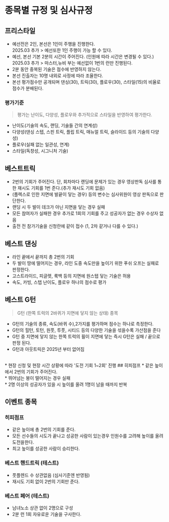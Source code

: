 # 종목별 규정 및 심사규정

## 프리스타일

* 예선전은 2인, 본선은 1인이 주행을 진행한다. <br/>
2025.03 추가 >  예선또한 1인 주행이 가능 할 수 있다.
* 예선, 본선 기본 2분의 시간이 주어진다. (인원에 따라 시간은 변경될 수 있다.)
2025.03 추가 > 마스터,뉴비 부는  예선없이 1번의 런만 진행된다.
* 2분 동안 중복된 기술은 점수에 반영하지 않는다. <br/>
* 본선 진출자는 10명 내외로 사정에 따라 조율한다. <br/>
* 본선 평가점수만 공개되며 댄싱(30), 트릭(30), 플로우(30), 스타일(15)의 비율로 점수가 분배된다.

### 평가기준

> 평가는 난이도, 다양성, 플로우와 추가적으로 스타일을 반영하여 평가한다.
* 난이도(기술의 속도, 랜딩, 기술들 간의 연계성) <br/>
* 다양성(댄싱 스텝, 스핀 트릭, 플립 트릭, 매뉴얼 트릭, 슬라이드 등의 기술의 다양성)<br/>
* 플로우(실패 없는 일관성, 연계) <br> 
* 스타일(독창성, 시그니처 기술)

## 베스트트릭
* 2번의 기회가 주어진다. 단, 회차마다 랜딩에 문제가 있는 경우 영상판독 심사를 통한 재시도 기회를 1번 준다.(추가 재시도 기회 없음)<br/>
* (플렉스로 인한 지면에 발끝이 닿는 경우) 등의 변수는 심사위원이 영상 판독으로 판단한다.<br/>
* 랜딩 시 두 발이 데크가 아닌 지면을 닿는 경우 실패<br/>
* 모든 참여자가 실패한 경우 추가로 1회의 기회를 주고 성공자가 없는 경우 수상자 없음 <br/>
* 출전 전 참가기술을 신청란에 같이 접수 (1, 2차 같거나 다를 수 있다.)

## 베스트 댄싱
* 라인 끝에서 끝까지 총 2번의 기회 <br>
* 두 발이 땅에 떨어지는 경우, 라인 도중 속도만을 높이기 위한 푸쉬 오프는 실패로 판정한다. <br>
* 고스트라이드, 피글렛, 룩백 등의 지면에 원스텝 닿는 기술은 허용 <br/>
* 속도, 카빙, 스텝 난이도, 플로우 하나의 점수로 평가


## 베스트 G턴

> G턴 (한쪽 트럭의 2바퀴가 지면에 닿지 않는 상태) 종목 <br/>

* G턴의 기술의 종류, 속도(바퀴 수),2가지를 평가하며 점수는 하나로 측정한다. <br/>
* G턴의 힐턴, 토턴, 원풋, 투풋, 시티드 등의 다양한 기술을 섞을수록 가산점을 준다 <br/>
* G턴 중 지면에 닿지 않는 한쪽 트럭의 휠이 지면에 닿는 즉시 G턴은 실패 / 끝으로 판정 된다. 
* G턴과 아웃트릭은 2025년 부터 없어짐 <br/>

<br/>
* 현장 신청 및 현장 시간 상황에 따라 '도전 기회 1~2회' 진행
## 히피점프
* 같은 높이에서 2번의 기회가 주어진다.  <br/>
* 뛰어넘는 봉이 떨어지는 경우 실패 <br/>
* 2명 이상의 성공자가 있을 시 높이를 올려 1명이 남을 때까지 반복

## 이벤트 종목

### 히피점프 
* 같은 높이에 총 2번의 기회를 준다.
* 모든 선수들의 시도가 끝나고 성공한 사람이 있는경우 인원수를 고려해 높이를 올려 도전을한다. 
* 최고 높이를 성공한 사람이 승리한다.

### 베스트 핸드트릭 (테스트)
* 풋플렌드 수 상관없음 (심사기준엔 반영됨)
* 재시도 기회 없이 2번의 기회만 준다.

### 베스트 페어 (테스트)
* 남녀노소 상관 없이 2명으로 구성
* 2분 런 1회 자유로운 기술을 구사한다.